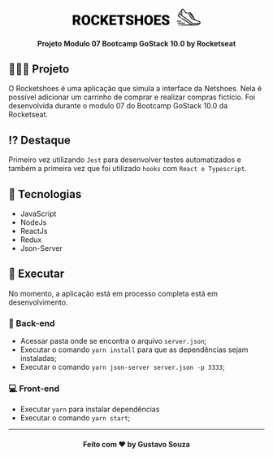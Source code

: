 <h1 align="center">
  <img alt="Rocketshoes" title="Rocketshoes" src="./.github/logo.svg" width="50%" />
</h1>

<h4 align="center">
  Projeto Modulo 07 Bootcamp GoStack 10.0 by Rocketseat
</h4>

## 👨🏼‍💻 Projeto
O Rocketshoes é uma aplicação que simula a interface da Netshoes. Nela é possível adicionar um carrinho de comprar e realizar compras fictício. Foi desenvolvida durante o modulo 07 do Bootcamp GoStack 10.0 da Rocketseat.

## ⁉️ Destaque
Primeiro vez utilizando `Jest` para desenvolver testes automatizados e também a primeira vez que foi utilizado `hooks` com `React e Typescript`.

## 🔨 Tecnologias
- JavaScript
- NodeJs
- ReactJs
- Redux
- Json-Server

## 🔄 Executar

No momento, a aplicação está em processo completa está em desenvolvimento.
### 🔧 Back-end
  - Acessar pasta onde se encontra o arquivo `server.json`;
  - Executar o comando `yarn install` para que as dependências sejam instaladas;
  - Executar o comando `yarn json-server server.json -p 3333`;

### 💻 Front-end
  - Executar `yarn` para instalar dependências
  - Executar o comando `yarn start`;

---

<h4 align="center">
  Feito com ❤️ by Gustavo Souza
</h4>